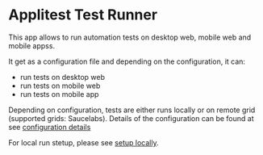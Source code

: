 # Applitest Test Runner

This app allows to run automation tests on desktop web, mobile web and mobile appss.

It get as a configuration file and depending on the configuration, it can:

- run tests on desktop web
- run tests on mobile web
- run tests on mobile app

Depending on configuration, tests are either runs locally or on remote grid (supported grids: Saucelabs).
Details of the configuration can be found at see [configuration details](https://githib.com/applitest/test-runner/docs/README-CONF.md)

For local run stetup, please see [setup locally](https://githib.com/applitest/test-runner/docs/README-LOCAL.md).
